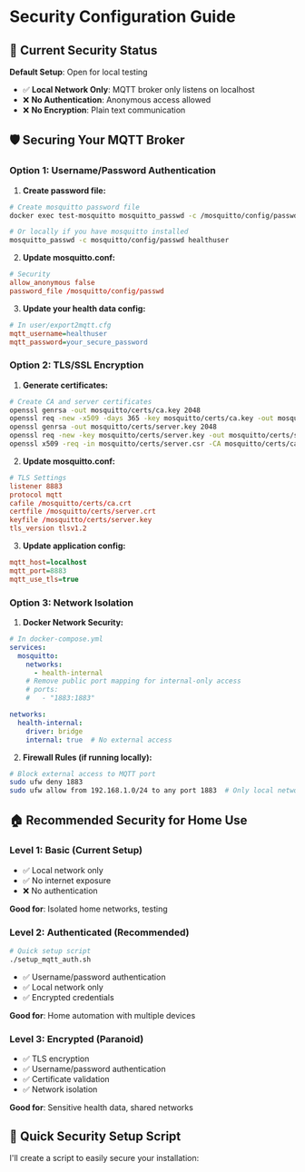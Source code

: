 # Security Configuration Guide

## 🔐 Current Security Status

**Default Setup**: Open for local testing
- ✅ **Local Network Only**: MQTT broker only listens on localhost
- ❌ **No Authentication**: Anonymous access allowed
- ❌ **No Encryption**: Plain text communication

## 🛡️ Securing Your MQTT Broker

### Option 1: Username/Password Authentication

1. **Create password file:**
```bash
# Create mosquitto password file
docker exec test-mosquitto mosquitto_passwd -c /mosquitto/config/passwd healthuser

# Or locally if you have mosquitto installed
mosquitto_passwd -c mosquitto/config/passwd healthuser
```

2. **Update mosquitto.conf:**
```conf
# Security
allow_anonymous false
password_file /mosquitto/config/passwd
```

3. **Update your health data config:**
```ini
# In user/export2mqtt.cfg
mqtt_username=healthuser
mqtt_password=your_secure_password
```

### Option 2: TLS/SSL Encryption

1. **Generate certificates:**
```bash
# Create CA and server certificates
openssl genrsa -out mosquitto/certs/ca.key 2048
openssl req -new -x509 -days 365 -key mosquitto/certs/ca.key -out mosquitto/certs/ca.crt
openssl genrsa -out mosquitto/certs/server.key 2048
openssl req -new -key mosquitto/certs/server.key -out mosquitto/certs/server.csr
openssl x509 -req -in mosquitto/certs/server.csr -CA mosquitto/certs/ca.crt -CAkey mosquitto/certs/ca.key -CAcreateserial -out mosquitto/certs/server.crt -days 365
```

2. **Update mosquitto.conf:**
```conf
# TLS Settings
listener 8883
protocol mqtt
cafile /mosquitto/certs/ca.crt
certfile /mosquitto/certs/server.crt
keyfile /mosquitto/certs/server.key
tls_version tlsv1.2
```

3. **Update application config:**
```ini
mqtt_host=localhost
mqtt_port=8883
mqtt_use_tls=true
```

### Option 3: Network Isolation

1. **Docker Network Security:**
```yaml
# In docker-compose.yml
services:
  mosquitto:
    networks:
      - health-internal
    # Remove public port mapping for internal-only access
    # ports:
    #   - "1883:1883"

networks:
  health-internal:
    driver: bridge
    internal: true  # No external access
```

2. **Firewall Rules (if running locally):**
```bash
# Block external access to MQTT port
sudo ufw deny 1883
sudo ufw allow from 192.168.1.0/24 to any port 1883  # Only local network
```

## 🏠 **Recommended Security for Home Use**

### **Level 1: Basic (Current Setup)**
- ✅ Local network only
- ✅ No internet exposure
- ❌ No authentication

**Good for**: Isolated home networks, testing

### **Level 2: Authenticated (Recommended)**
```bash
# Quick setup script
./setup_mqtt_auth.sh
```

- ✅ Username/password authentication
- ✅ Local network only
- ✅ Encrypted credentials

**Good for**: Home automation with multiple devices

### **Level 3: Encrypted (Paranoid)**
- ✅ TLS encryption
- ✅ Username/password authentication  
- ✅ Certificate validation
- ✅ Network isolation

**Good for**: Sensitive health data, shared networks

## 🔧 **Quick Security Setup Script**

I'll create a script to easily secure your installation: